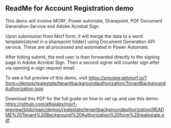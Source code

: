 ## ReadMe for Account Registration demo

This demo will involve MORF, Power automate, Sharepoint, PDF Document Generation Service and Adobe Acrobat Sign.

Upon submission from Morf form, it will merge the data to a word template(stored in a sharepoint folder) using Document Generation API service. These are all processed and automated in Power Automate. 

After hitting submit, the end user is then forwarded directly to the signing page in Adobe Acrobat Sign. Then a second signer will counter sign after via opening e-sign request email. 

To see a full preview of this demo, visit https://preview.getmorf.io/?form=/demos/realestate/tenantbackgroundauthorization/TenantBackgroundAuthorization.json

Download this PDF for the full guide on how to set up and use this demo: https://github.com/aftialabs/morf-preview/blob/main/demos/realestate/tenantbackgroundauthorization/README%20Tenant%20Background%20Authorization%20form%20realestate.pdf
